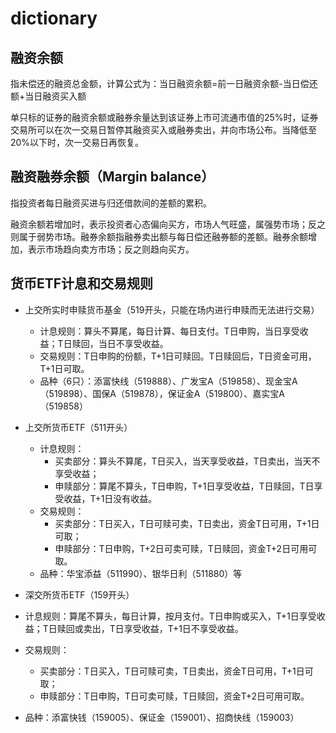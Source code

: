# dictionary

## 融资余额

指未偿还的融资总金额，计算公式为：当日融资余额=前一日融资余额-当日偿还额+当日融资买入额

单只标的证券的融资余额或融券余量达到该证券上市可流通市值的25%时，证券交易所可以在次一交易日暂停其融资买入或融券卖出，并向市场公布。当降低至20%以下时，次一交易日再恢复。

## 融资融券余额（Margin balance）

指投资者每日融资买进与归还借款间的差额的累积。

融资余额若增加时，表示投资者心态偏向买方，市场人气旺盛，属强势市场；反之则属于弱势市场。融券余额指融券卖出额与每日偿还融券额的差额。融券余额增加，表示市场趋向卖方市场；反之则趋向买方。

## 货币ETF计息和交易规则

- 上交所实时申赎货币基金（519开头，只能在场内进行申赎而无法进行交易）
  - 计息规则：算头不算尾，每日计算、每日支付。T日申购，当日享受收益；T日赎回，当日不享受收益。
  - 交易规则：T日申购的份额，T+1日可赎回。T日赎回后，T日资金可用，T+1日可取。
  - 品种（6只）：添富快线（519888）、广发宝A（519858）、现金宝A（519898）、国保A（519878），保证金A（519800）、嘉实宝A（519858）

- 上交所货币ETF（511开头）
  - 计息规则：
    - 买卖部分：算头不算尾，T日买入，当天享受收益，T日卖出，当天不享受收益；
    - 申赎部分：算尾不算头，T日申购，T+1日享受收益，T日赎回，T日享受收益，T+1日没有收益。
  - 交易规则：
    - 买卖部分：T日买入，T日可赎可卖，T日卖出，资金T日可用，T+1日可取；
    - 申赎部分：T日申购，T+2日可卖可赎，T日赎回，资金T+2日可用可取。
  - 品种：华宝添益（511990）、银华日利（511880）等
  
 - 深交所货币ETF（159开头）
  - 计息规则：算尾不算头，每日计算，按月支付。T日申购或买入，T+1日享受收益；T日赎回或卖出，T日享受收益，T+1日不享受收益。
  - 交易规则：
    - 买卖部分：T日买入，T日可赎可卖，T日卖出，资金T日可用，T+1日可取；
    - 申赎部分：T日申购，T日可卖可赎，T日赎回，资金T+2日可用可取。
  - 品种：添富快钱（159005）、保证金（159001）、招商快线（159003）
